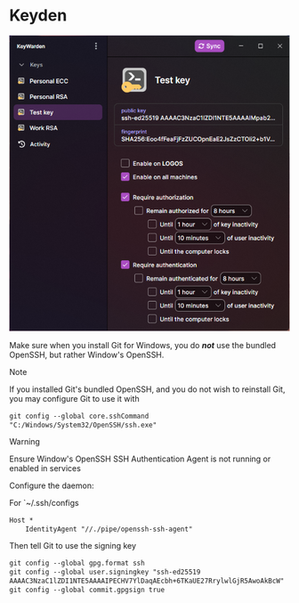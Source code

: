 # Keyden

![](docs/keyden-windows.png)

Make sure when you install Git for Windows, you do ***not*** use the bundled OpenSSH, but rather Window's OpenSSH.

> [!NOTE]
> If you installed Git's bundled OpenSSH, and you do not wish to reinstall Git, you may configure Git to use it with
> 
> ```
> git config --global core.sshCommand "C:/Windows/System32/OpenSSH/ssh.exe"
> ```

> [!WARNING]
> Ensure Window's OpenSSH SSH Authentication Agent is not running or enabled in services

Configure the daemon:

For `~/.ssh/configs

```
Host *
	IdentityAgent "//./pipe/openssh-ssh-agent"
```

Then tell Git to use the signing key

```
git config --global gpg.format ssh
git config --global user.signingkey "ssh-ed25519 AAAAC3NzaC1lZDI1NTE5AAAAIPECHV7YlDaqAEcbh+6TKaUE27RrylwlGjR5AwoAkBcW"
git config --global commit.gpgsign true
```
